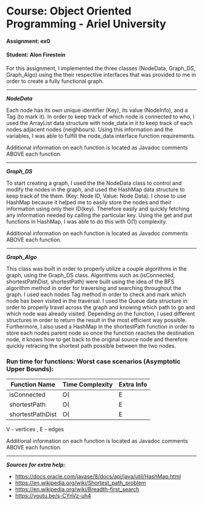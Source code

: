 # Course: Object Oriented Programming - Ariel University
#### Assignment: ex0
#### Student: Alon Firestein



For this assignment, I implemented the three classes (NodeData, Graph_DS, Graph_Algo) using the their respective interfaces that was provided to me in order to create a fully functional graph.

------------------------------------

*****NodeData*****

Each node has its own unique identifier (Key), its value (NodeInfo), and a Tag (to mark it).
In order to keep track of which node is connected to who, I used the ArrayList data structure with node_data in it to keep track of each nodes adjacent nodes (neighbours). 
Using this information and the variables, I was able to fulfill the node_data interface function requirements.

Additional information on each function is located as Javadoc comments ABOVE each function.

------------------------------------

*****Graph_DS*****

To start creating a graph, I used the the NodeData class to control and modify the nodes in the graph, and used the HashMap data structure to keep track of the them. (Key: Node ID, Value: Node Data).
I chose to use HashMap because it helped me to easily store the nodes and their information using only their ID(key).
Therefore easily and quickly fetching any information needed by calling the particular key.
Using the get and put functions in HashMap, I was able to do this with O(1) complexity.

Additional information on each function is located as Javadoc comments ABOVE each function.

------------------------------------

*****Graph_Algo***** 

This class was built in order to properly utilize a couple algorithms in the graph, using the Graph_DS class.
Algorithms such as (isConnected, shortestPathDist, shortestPath) were built using the idea of the BFS algorithm method in order for traversing and searching throughout the graph.
I used each nodes Tag method in order to check and mark which node has been visited in the traversal.
I used the Queue data structure in order to properly travel across the graph and knowing which path to go and which node was already visited.
Depending on the function, I used different structures in order to return the result in the most efficient way possible.
Furthermore, I also used a HashMap in the shortestPath function in order to store each nodes parent node so once the function reaches the destination node, it knows how to get back to the original source node and therefore quickly retracing the shortest path possible between the two nodes.

### Run time for functions: Worst case scenarios (Asymptotic Upper Bounds):
|Function Name | Time Complexity | Extra Info |
|--------------|-----------------|------------|
|isConnected | O(|E|+|V|) | The function goes through every node in the graph to find out if it's connected. |
|shortestPath | O(|E|+|V|) | The function goes through every node in the graph to find the shortest path. |
|shortestPathDist | O(|E|+|V|) | Using shortestPath to find the distance. |

V - vertices   ,     E - edges


Additional information on each function is located as Javadoc comments ABOVE each function.


------------------------------------


***Sources for extra help:***
- https://docs.oracle.com/javase/8/docs/api/java/util/HashMap.html
- https://en.wikipedia.org/wiki/Shortest_path_problem
- https://en.wikipedia.org/wiki/Breadth-first_search
- https://youtu.be/s-CYnVz-uh4


